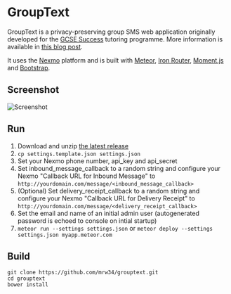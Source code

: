 GroupText
=========
GroupText is a privacy-preserving group SMS web application originally developed for the [GCSE Success](http://www.gcsesuccess.org/) tutoring programme. More information is available in [this blog post](http://markwoodbridge.com/2013/09/05/grouptext.html).

It uses the [Nexmo](https://www.nexmo.com/) platform and is built with [Meteor](http://www.meteor.com/), [Iron Router](https://github.com/EventedMind/iron-router), [Moment.js](http://momentjs.com/) and [Bootstrap](http://getbootstrap.com/).

Screenshot
----------
![Screenshot](https://dl.dropboxusercontent.com/u/1120779/GroupText%20Screenshot.png)

Run
---
1. Download and unzip [the latest release](https://github.com/mrw34/grouptext/releases)
1. ```cp settings.template.json settings.json```
1. Set your Nexmo phone number, api\_key and api\_secret
1. Set inbound\_message\_callback to a random string and configure your Nexmo "Callback URL for Inbound Message" to `http://yourdomain.com/message/<inbound_message_callback>`
1. (Optional) Set delivery\_receipt\_callback to a random string and configure your Nexmo "Callback URL for Delivery Receipt" to `http://yourdomain.com/message/<delivery_receipt_callback>`
1. Set the email and name of an initial admin user (autogenerated password is echoed to console on intial startup)
1. ```meteor run --settings settings.json``` or ```meteor deploy --settings settings.json myapp.meteor.com```

Build
-----
```
git clone https://github.com/mrw34/grouptext.git
cd grouptext
bower install
```
